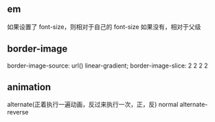 ## em
如果设置了 font-size，则相对于自己的 font-size
如果没有，相对于父级

## border-image
border-image-source: url() linear-gradient;
border-image-slice: 2 2 2 2

## animation
alternate(正着执行一遍动画，反过来执行一次，正，反)
normal
alternate-reverse